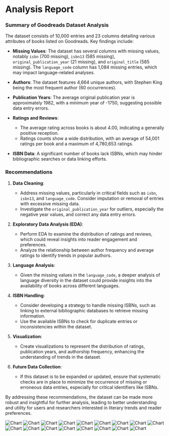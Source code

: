 # Analysis Report

### Summary of Goodreads Dataset Analysis

The dataset consists of 10,000 entries and 23 columns detailing various attributes of books listed on Goodreads. Key findings include:

- **Missing Values**: The dataset has several columns with missing values, notably `isbn` (700 missing), `isbn13` (585 missing), `original_publication_year` (21 missing), and `original_title` (585 missing). The `language_code` column has 1,084 missing entries, which may impact language-related analyses.
  
- **Authors**: The dataset features 4,664 unique authors, with Stephen King being the most frequent author (60 occurrences).

- **Publication Years**: The average original publication year is approximately 1982, with a minimum year of -1750, suggesting possible data entry errors.

- **Ratings and Reviews**: 
  - The average rating across books is about 4.00, indicating a generally positive reception.
  - Ratings counts show a wide distribution, with an average of 54,001 ratings per book and a maximum of 4,780,653 ratings.

- **ISBN Data**: A significant number of books lack ISBNs, which may hinder bibliographic searches or data linking efforts.

### Recommendations

1. **Data Cleaning**: 
   - Address missing values, particularly in critical fields such as `isbn`, `isbn13`, and `language_code`. Consider imputation or removal of entries with excessive missing data.
   - Investigate the `original_publication_year` for outliers, especially the negative year values, and correct any data entry errors.

2. **Exploratory Data Analysis (EDA)**:
   - Perform EDA to examine the distribution of ratings and reviews, which could reveal insights into reader engagement and preferences.
   - Analyze the relationship between author frequency and average ratings to identify trends in popular authors.

3. **Language Analysis**: 
   - Given the missing values in the `language_code`, a deeper analysis of language diversity in the dataset could provide insights into the availability of books across different languages.

4. **ISBN Handling**:
   - Consider developing a strategy to handle missing ISBNs, such as linking to external bibliographic databases to retrieve missing information.
   - Use the available ISBNs to check for duplicate entries or inconsistencies within the dataset.

5. **Visualization**: 
   - Create visualizations to represent the distribution of ratings, publication years, and authorship frequency, enhancing the understanding of trends in the dataset.

6. **Future Data Collection**:
   - If this dataset is to be expanded or updated, ensure that systematic checks are in place to minimize the occurrence of missing or erroneous data entries, especially for critical identifiers like ISBNs.

By addressing these recommendations, the dataset can be made more robust and insightful for further analysis, leading to better understanding and utility for users and researchers interested in literary trends and reader preferences.

![Chart](./goodreads_heatmap.png)
![Chart](./goodreads_book_id_histogram.png)
![Chart](./goodreads_goodreads_book_id_histogram.png)
![Chart](./goodreads_best_book_id_histogram.png)
![Chart](./goodreads_work_id_histogram.png)
![Chart](./goodreads_books_count_histogram.png)
![Chart](./goodreads_isbn13_histogram.png)
![Chart](./goodreads_original_publication_year_histogram.png)
![Chart](./goodreads_average_rating_histogram.png)
![Chart](./goodreads_ratings_count_histogram.png)
![Chart](./goodreads_work_ratings_count_histogram.png)
![Chart](./goodreads_work_text_reviews_count_histogram.png)
![Chart](./goodreads_ratings_1_histogram.png)
![Chart](./goodreads_ratings_2_histogram.png)
![Chart](./goodreads_ratings_3_histogram.png)
![Chart](./goodreads_ratings_4_histogram.png)
![Chart](./goodreads_ratings_5_histogram.png)
